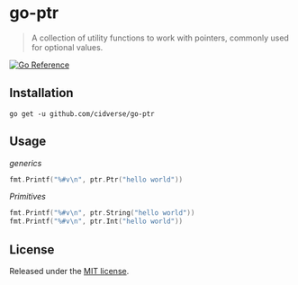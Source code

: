 # go-ptr

> A collection of utility functions to work with pointers, commonly used for optional values.

[![Go Reference](https://pkg.go.dev/badge/github.com/cidverse/go-ptr.svg)](https://pkg.go.dev/github.com/cidverse/go-ptr)

## Installation

```shell
go get -u github.com/cidverse/go-ptr
```

## Usage

_generics_

```go
fmt.Printf("%#v\n", ptr.Ptr("hello world"))
```

_Primitives_

```go
fmt.Printf("%#v\n", ptr.String("hello world"))
fmt.Printf("%#v\n", ptr.Int("hello world"))
```

## License

Released under the [MIT license](./LICENSE).
